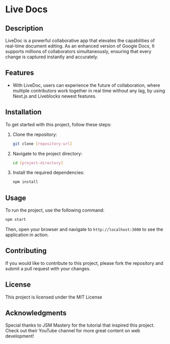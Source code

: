 # Live Docs

## Description

LiveDoc is a powerful collaborative app that elevates the capabilities of real-time document editing. As an enhanced version of Google Docs, It supports millions of collaborators simultaneously, ensuring that every change is captured instantly and accurately.

## Features

- With LiveDoc, users can experience the future of collaboration, where multiple contributors work together in real time without any lag, by using Next.js and Liveblocks newest features.

## Installation

To get started with this project, follow these steps:

1. Clone the repository:
   ```bash
   git clone [repository-url]
   ```
2. Navigate to the project directory:
   ```bash
   cd [project-directory]
   ```
3. Install the required dependencies:
   ```bash
   npm install
   ```

## Usage

To run the project, use the following command:

```bash
npm start
```

Then, open your browser and navigate to `http://localhost:3000` to see the application in action.

## Contributing

If you would like to contribute to this project, please fork the repository and submit a pull request with your changes.

## License

This project is licensed under the MIT License

## Acknowledgments

Special thanks to JSM Mastery for the tutorial that inspired this project. Check out their YouTube channel for more great content on web development!
